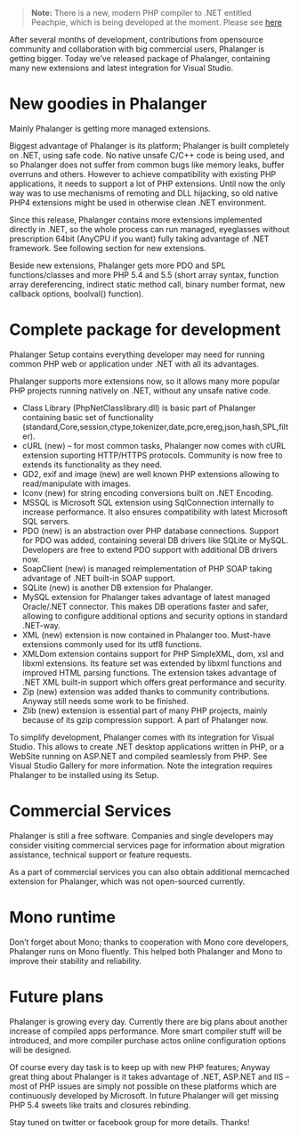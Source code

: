 > **Note:** There is a new, modern PHP compiler to .NET entitled Peachpie, which is being developed at the moment. Please see [here](www.github.com/iolevel/peachpie)

After several months of development, contributions from opensource community and collaboration with big commercial users, Phalanger is getting bigger. Today we’ve released package of Phalanger, containing many new extensions and latest integration for Visual Studio.

# New goodies in Phalanger

Mainly Phalanger is getting more managed extensions.

Biggest advantage of Phalanger is its platform; Phalanger is built completely on .NET, using safe code. No native unsafe C/C++ code is being used, and so Phalanger does not suffer from common bugs like memory leaks, buffer overruns and others. However to achieve compatibility with existing PHP applications, it needs to support a lot of PHP extensions. Until now the only way was to use mechanisms of remoting and DLL hijacking, so old native PHP4 extensions might be used in otherwise clean .NET environment.

Since this release, Phalanger contains more extensions implemented directly in .NET, so the whole process can run managed, eyeglasses without prescription 64bit (AnyCPU if you want) fully taking advantage of .NET framework. See following section for new extensions.

Beside new extensions, Phalanger gets more PDO and SPL functions/classes and more PHP 5.4 and 5.5 (short array syntax, function array dereferencing, indirect static method call, binary number format, new callback options, boolval() function).

# Complete package for development

Phalanger Setup contains everything developer may need for running common PHP web or application under .NET with all its advantages.

Phalanger supports more extensions now, so it allows many more popular PHP projects running natively on .NET, without any unsafe native code.

- Class Library (PhpNetClasslibrary.dll) is basic part of Phalanger containing basic set of functionality (standard,Core,session,ctype,tokenizer,date,pcre,ereg,json,hash,SPL,filter).
- cURL (new) – for most common tasks, Phalanger now comes with cURL extension suporting HTTP/HTTPS protocols. Community is now free to extends its functionality as they need.
- GD2, exif and image (new) are well known PHP extensions allowing to read/manipulate with images.
- Iconv (new) for string encoding conversions built on .NET Encoding.
- MSSQL is Microsoft SQL extension using SqlConnection internally to increase performance. It also ensures compatibility with latest Microsoft SQL servers.
- PDO (new) is an abstraction over PHP database connections. Support for PDO was added, containing several DB drivers like SQLite or MySQL. Developers are free to extend PDO support with additional DB drivers now.
- SoapClient (new) is managed reimplementation of PHP SOAP taking advantage of .NET built-in SOAP support.
- SQLite (new) is another DB extension for Phalanger.
- MySQL extension for Phalanger takes advantage of latest managed Oracle/.NET connector. This makes DB operations faster and safer, allowing to configure additional options and security options in standard .NET-way.
- XML (new) extension is now contained in Phalanger too. Must-have extensions commonly used for its utf8 functions.
- XMLDom extension contains support for PHP SimpleXML, dom, xsl and libxml extensions. Its feature set was extended by libxml functions and improved HTML parsing functions. The extension takes advantage of .NET XML built-in support which offers great performance and security.
- Zip (new) extension was added thanks to community contributions. Anyway still needs some work to be finished.
- Zlib (new) extension is essential part of many PHP projects, mainly because of its gzip compression support. A part of Phalanger now.

To simplify development, Phalanger comes with its integration for Visual Studio. This allows to create .NET desktop applications written in PHP, or a WebSite running on ASP.NET and compiled seamlessly from PHP. See Visual Studio Gallery for more information. Note the integration requires Phalanger to be installed using its Setup.

# Commercial Services

Phalanger is still a free software. Companies and single developers may consider visiting commercial services page for information about migration assistance, technical support or feature requests.

As a part of commercial services you can also obtain additional memcached extension for Phalanger, which was not open-sourced currently.

# Mono runtime

Don’t forget about Mono; thanks to cooperation with Mono core developers, Phalanger runs on Mono fluently. This helped both Phalanger and Mono to improve their stability and reliability.

# Future plans

Phalanger is growing every day. Currently there are big plans about another increase of compiled apps performance. More smart compiler stuff will be introduced, and more compiler purchase actos online configuration options will be designed.

Of course every day task is to keep up with new PHP features; Anyway great thing about Phalanger is it takes advantage of .NET, ASP.NET and IIS – most of PHP issues are simply not possible on these platforms which are continuously developed by Microsoft. In future Phalanger will get missing PHP 5.4 sweets like traits and closures rebinding.

Stay tuned on twitter or facebook group for more details. Thanks!
